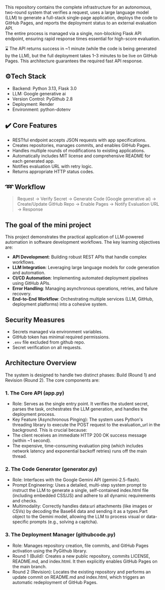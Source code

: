 This repository contains the complete infrastructure for an autonomous, two-round system that verifies a request, uses a large language model (LLM) to generate a full-stack single-page application, deploys the code to GitHub Pages, and reports the deployment status to an external evaluation API.<br>
The entire process is managed via a single, non-blocking Flask API endpoint, ensuring rapid response times essential for high-score evaluation.

⌛ The API returns success in ~1 minute (while the code is being generated by the LLM), but the full deployment takes 1–3 minutes to be live on GitHub Pages. This architecture guarantees the required fast API response.

## ⚙️Tech Stack
- Backend: Python 3.13, Flask 3.0
- LLM: Google generative ai
- Version Control: PyGithub 2.8
- Deployment: Render
- Environment: python-dotenv

## ✔️ Core Features
- RESTful endpoint accepts JSON requests with app specifications.
- Creates repositories, manages commits, and enables GitHub Pages.
- Handles multiple rounds of modifications to existing applications.
- Automatically includes MIT license and comprehensive README for each generated app.
- Notifies evaluation URL with retry logic.
- Returns appropriate HTTP status codes.

## ➿ Workflow
> Request → Verify Secret → Generate Code (Google generative ai) → Create/Update GitHub Repo → Enable Pages → Notify Evaluation URL → Response

## The goal of the mini project

This project demonstrates the practical application of LLM-powered automation in software development workflows. The key learning objectives are:

- **API Development**: Building robust REST APIs that handle complex workflows.
- **LLM Integration**: Leveraging large language models for code generation and automation.
- **CI/CD Automation**: Implementing automated deployment pipelines using GitHub APIs.
- **Error Handling**: Managing asynchronous operations, retries, and failure recovery.
- **End-to-End Workflow**: Orchestrating multiple services (LLM, GitHub, deployment platforms) into a cohesive system.

## Security Measures

- Secrets managed via environment variables.
- GitHub token has minimal required permissions.
- `.env` file excluded from github repo.
- Secret verification on all requests.

## Architecture Overview

The system is designed to handle two distinct phases: Build (Round 1) and Revision (Round 2). The core components are:

### 1. The Core API (app.py)

- Role: Serves as the single entry point. It verifies the student secret, parses the task, orchestrates the LLM generation, and handles the deployment process.<br>
- Key Feature (Asynchronous Pinging): The system uses Python's threading library to execute the POST request to the evaluation_url in the background. This is crucial because:
- The client receives an immediate HTTP 200 OK success message (within ~1 second).
- The expensive, time-consuming evaluation ping (which includes network latency and exponential backoff retries) runs off the main thread.

### 2. The Code Generator (generator.py)

- Role: Interfaces with the Google Gemini API (gemini-2.5-flash).
- Prompt Engineering: Uses a detailed, multi-step system prompt to instruct the LLM to generate a single, self-contained index.html file (including embedded CSS/JS) and adhere to all dynamic requirements and checks.
- Multimodality: Correctly handles data:uri attachments (like images or CSVs) by decoding the Base64 data and sending it as a types.Part object to the Gemini model, allowing the LLM to process visual or data-specific prompts (e.g., solving a captcha).

### 3. The Deployment Manager (githubcode.py)

- Role: Manages repository creation, file commits, and GitHub Pages activation using the PyGithub library.
- Round 1 (Build): Creates a new public repository, commits LICENSE, README.md, and index.html. It then explicitly enables GitHub Pages on the main branch.
- Round 2 (Revision): Locates the existing repository and performs an update commit on README.md and index.html, which triggers an automatic redeployment of GitHub Pages.


